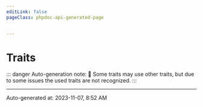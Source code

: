```yaml
---
editLink: false
pageClass: phpdoc-api-generated-page


---
```


# Traits

::: danger Auto-generation note:
 :bug: Some traits may use other traits, but due to some issues the used traits are not recognized.
:::



--------

<div class="page-edit">
    <div class="last-updated">
        <span class="prefix">Auto-generated at: </span>
        <span class="time">2023-11-07, 8:52 AM</span>
    </div>
</div>



